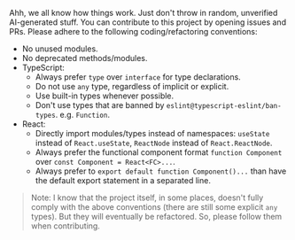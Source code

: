 Ahh, we all know how things work. Just don't throw in random, unverified AI-generated stuff. You can contribute to this project by opening issues and PRs. Please adhere to the following coding/refactoring conventions:

- No unused modules.
- No deprecated methods/modules.
- TypeScript:
  - Always prefer `type` over `interface` for type declarations.
  - Do not use `any` type, regardless of implicit or explicit.
  - Use built-in types whenever possible.
  - Don't use types that are banned by `eslint@typescript-eslint/ban-types`. e.g. `Function`.
- React:
  - Directly import modules/types instead of namespaces: `useState` instead of `React.useState`, `ReactNode` instead of `React.ReactNode`.
  - Always prefer the functional component format `function Component` over `const Component = React<FC>...`.
  - Always prefer to `export default function Component()...` than have the default export statement in a separated line.

> Note: I know that the project itself, in some places, doesn't fully comply with the above conventions (there are still some explicit `any` types). But they will eventually be refactored. So, please follow them when contributing.
